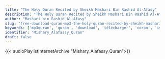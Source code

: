 ```yaml
---
title: "The Holy Quran Recited by Sheikh Mashari Bin Rashid Al-Afasy"
description: "The Holy Quran Recited by Sheikh Mashari Bin Rashid Al-Afasy"
author: "Mashari bin Rashid Al-Afasy"
slug: "free-download-quran-mp3-the-holy-quran-recited-by-sheikh-mashari-bin-rashid-al-afasy"
keywords: ['mp3quran', 'quran', 'download', 'télécharger', 'coran', 'islam', 'mishary', 'mishari', 'michari', 'michary', 'alafasy', 'alafasi', 'alafassy', 'alafassi', 'affasi', 'afassi', 'afassy', 'afasy', 'مشاري', 'العفاسي', 'مشاري', 'بن', 'راشد', 'العفاسي', 'قرآن', 'مصحف', 'مرتل', 'مجود', 'القرآن', 'الكريم', 'المصحف', 'المرتل', 'المجود', 'إسلام']
identifier: "Mishary_Alafassy_Quran"
draft: false
---
```


{{< audioPlaylistInternetArchive "Mishary_Alafassy_Quran">}}
